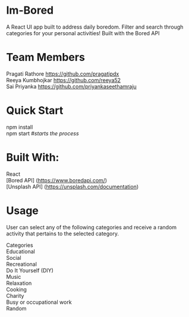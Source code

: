 # Im-Bored
A React UI app built to address daily boredom. Filter and search through categories for your personal activities! 
Built with the Bored API

# Team Members 
Pragati Rathore  https://github.com/pragatipdx  
Reeya Kumbhojkar https://github.com/reeya52  
Sai Priyanka  https://github.com/priyankaseethamraju


# Quick Start
npm install  
npm start                    #*starts the process*

# Built With:
React  
[Bored API] (https://www.boredapi.com/)  
[Unsplash API] (https://unsplash.com/documentation)

# Usage
User can select any of the following categories and receive a random activity that pertains to the selected category.

Categories  
Educational  
Social  
Recreational  
Do It Yourself (DIY)  
Music  
Relaxation  
Cooking  
Charity  
Busy or occupational work  
Random  


